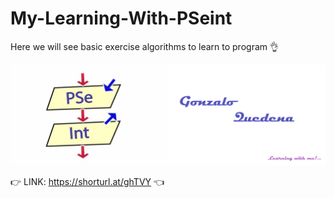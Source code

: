 # My-Learning-With-PSeint
Here we will see basic exercise algorithms to learn to program 👌

![banner-Pseint](https://raw.githubusercontent.com/GonzaloQuedena/GonzaloQuedena/main/src/pseint-banner.png)

👉 LINK: https://shorturl.at/ghTVY 👈
